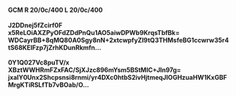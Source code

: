 #### GCM R 20/0c/400 L 20/0c/400
**J2DDnej5fZcirf0F**<br/>**x5ReLOiAXZPyOFdZDdPnQu1AO5aiwDPWb9KrqsTbfBk=**<br/>**WDCayrBB+8qMQ80A0Sgy8nN+2xtcwpfyZI9tQ3THMsfeBG1ccwrw35r4tS68KElFzp7jZrhKDunRkmfn...**<br/><br/>
**0Y1Q027Vc8puTV/x**<br/>**XBztWWHRmFZxFAC/SjXJzc896mYsm5BStMlC+JIn97g=**<br/>**jxaIY0Unx2Shcpsnsi8rnmi/yr4DXc0htbS2ivHjtmeqJlOGHzuaHW1KxGBFMrgKTiRSLfTb7vBOab/O...**